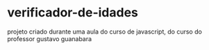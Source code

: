 # verificador-de-idades
 projeto criado durante uma aula do curso de javascript, do curso do professor gustavo guanabara
